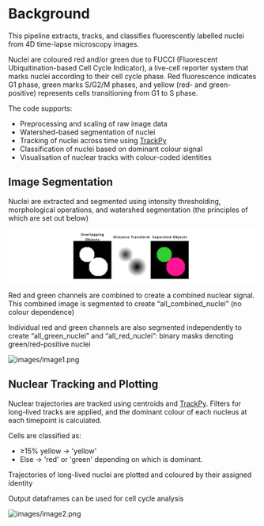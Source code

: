 # Background

This pipeline extracts, tracks, and classifies fluorescently labelled nuclei from 4D time-lapse microscopy images. 

Nuclei are coloured red and/or green due to FUCCI (Fluorescent Ubiquitination-based Cell Cycle Indicator), a live-cell reporter system that marks nuclei according to their cell cycle phase. Red fluorescence indicates G1 phase, green marks S/G2/M phases, and yellow (red- and green-positive) represents cells transitioning from G1 to S phase.

The code supports:

- Preprocessing and scaling of raw image data
- Watershed-based segmentation of nuclei
- Tracking of nuclei across time using [TrackPy](https://soft-matter.github.io/trackpy/v0.6.4/)
- Classification of nuclei based on dominant colour signal
- Visualisation of nuclear tracks with colour-coded identities

## Image Segmentation

Nuclei are extracted and segmented using intensity thresholding, morphological operations, and watershed segmentation (the principles of which are set out below)

![images/image.png](images/image.png)

Red and green channels are combined to create a combined nuclear signal. This combined image is segmented to create “all_combined_nuclei” (no colour dependence)

Individual red and green channels are also segmented independently to create “all_green_nuclei” and “all_red_nuclei”: binary masks denoting green/red-positive nuclei

![images/image1.png](images/image1.png)

## Nuclear Tracking and Plotting

Nuclear trajectories are tracked using centroids and [TrackPy](https://soft-matter.github.io/trackpy/v0.6.4/). Filters for long-lived tracks are applied, and the dominant colour of each nucleus at each timepoint is calculated.

Cells are classified as:

- ≥15% yellow → 'yellow'
- Else → 'red' or 'green' depending on which is dominant.

Trajectories of long-lived nuclei are plotted and coloured by their assigned identity

Output dataframes can be used for cell cycle analysis

![images/image2.png](images/image2.png)